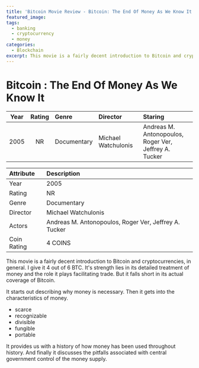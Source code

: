 ```yaml
---
title: 'Bitcoin Movie Review - Bitcoin: The End Of Money As We Know It'
featured_image:
tags:
  - banking
  - cryptocurrency
  - money
categories:
  - Blockchain
excerpt: This movie is a fairly decent introduction to Bitcoin and cryptocurrencies, in general.  I give it 4 out of 6 BTC.  It's strength lies in its detailed treatment of money and the role it plays facilitating trade.  But it falls short in its actual coverage of Bitcoin.
---
```


# Bitcoin : The End Of Money As We Know It
| Year | Rating | Genre | Director | Staring
| :---: | :---: | :--- | :--- | :---
| 2005 | NR | Documentary | Michael Watchulonis | Andreas M. Antonopoulos,<br> Roger Ver,<br> Jeffrey A. Tucker

| Attribute | Description
| :--- | :---
| Year | 2005
| Rating | NR
| Genre | Documentary
| Director | Michael Watchulonis
| Actors | Andreas M. Antonopoulos, Roger Ver, Jeffrey A. Tucker
| Coin Rating | 4 COINS

This movie is a fairly decent introduction to Bitcoin and cryptocurrencies, in general.  I give it 4 out of 6 BTC.  It's strength lies in its detailed treatment of money and the role it plays facilitating trade.  But it falls short in its actual coverage of Bitcoin.

It starts out describing why money is necessary.  Then it gets into the characteristics of money.

- scarce
- recognizable
- divisible
- fungible
- portable

It provides us with a history of how money has been used throughout history.  And finally it discusses the pitfalls associated with central government control of the money supply.
